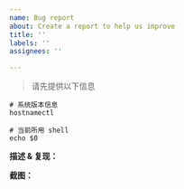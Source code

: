 ```yaml
---
name: Bug report
about: Create a report to help us improve
title: ''
labels: ''
assignees: ''

---
```


> 请先提供以下信息
```shell
# 系统版本信息
hostnamectl

# 当前所用 shell
echo $0
```

**描述 & 复现：**

**截图：**
